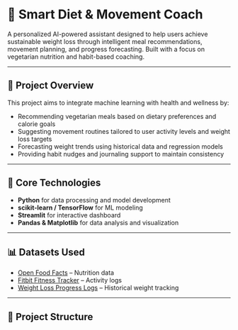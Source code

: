 # 🥗 Smart Diet & Movement Coach

A personalized AI-powered assistant designed to help users achieve sustainable weight loss through intelligent meal recommendations, movement planning, and progress forecasting. Built with a focus on vegetarian nutrition and habit-based coaching.

---

## 🚀 Project Overview

This project aims to integrate machine learning with health and wellness by:
- Recommending vegetarian meals based on dietary preferences and calorie goals
- Suggesting movement routines tailored to user activity levels and weight loss targets
- Forecasting weight trends using historical data and regression models
- Providing habit nudges and journaling support to maintain consistency

---

## 🧠 Core Technologies

- **Python** for data processing and model development  
- **scikit-learn / TensorFlow** for ML modeling  
- **Streamlit** for interactive dashboard  
- **Pandas & Matplotlib** for data analysis and visualization  

---

## 📊 Datasets Used

- [Open Food Facts](https://world.openfoodfacts.org/) – Nutrition data  
- [Fitbit Fitness Tracker](https://www.kaggle.com/datasets/arashnic/fitbit) – Activity logs  
- [Weight Loss Progress Logs](https://www.kaggle.com/datasets/borapajo/weight-loss-patients) – Historical weight tracking  

---

## 📁 Project Structure
